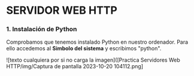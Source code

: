 #  SERVIDOR WEB HTTP
### 1. Instalación de Python
Comprobamos que tenemos instalado Python en nuestro ordenador. Para ello accedemos al <b>Simbolo del sistema</b> y escribimos "python".

![texto cualquiera por si no carga la imagen]([Practica Servidores Web HTTP/img/Captura de pantalla 2023-10-20 104112.png]
